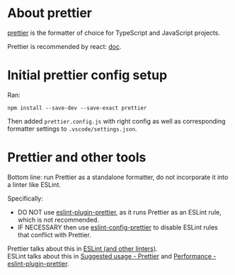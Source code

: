 # About prettier

[prettier] is the formatter of choice for TypeScript and JavaScript projects.

Prettier is recommended by react: [doc][react prettier].

# Initial prettier config setup

Ran:

`npm install --save-dev --save-exact prettier`

Then added `prettier.config.js` with right config as well as corresponding formatter settings
to `.vscode/settings.json`.

# Prettier and other tools

Bottom line: run Prettier as a standalone formatter, do not incorporate it into a linter like ESLint.

Specifically:

- DO NOT use [eslint-plugin-prettier], as it runs Prettier as an ESLint rule, which is not recommended.
- IF NECESSARY then use [eslint-config-prettier] to disable ESLint rules that conflict with Prettier.

Prettier talks about this in [ESLint (and other linters)].  
ESLint talks about this in [Suggested usage - Prettier] and [Performance - eslint-plugin-prettier].

[prettier]: https://prettier.io/
[react prettier]: https://react.dev/learn/editor-setup#formatting
[eslint-plugin-prettier]: https://www.npmjs.com/package/eslint-plugin-prettier
[eslint-config-prettier]: https://www.npmjs.com/package/eslint-config-prettier
[ESLint (and other linters)]: https://prettier.io/docs/install#eslint-and-other-linters
[Suggested usage - Prettier]: https://typescript-eslint.io/users/what-about-formatting/#suggested-usage---prettier
[Performance - eslint-plugin-prettier]: https://typescript-eslint.io/troubleshooting/typed-linting/performance#eslint-plugin-prettier
